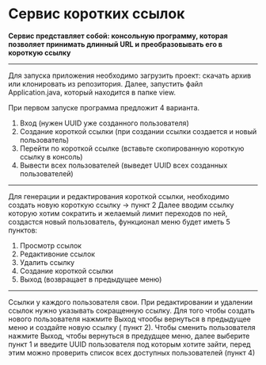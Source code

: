 # Cервис коротких ссылок

**Сервис представляет собой: консольную программу, которая позволяет принимать длинный URL и преобразовывать его в
короткую ссылку**

---

Для запуска приложения необходимо загрузить проект:
скачать архив или клонировать из репозитория. Далее, запустить файл Application.java, который находится в папке view.

При первом запуске программа предложит 4 варианта.

1. Вход (нужен UUID уже созданного пользователя)
2. Создание короткой ссылки (при создании ссылки создается и новый пользователь)
3. Перейти по короткой ссылке (вставьте скопированную короткую ссылку в консоль)
4. Вывести всех пользователей (выведет UUID всех созданных пользователей)

---

Для генерации и редактирования короткой ссылки, необходимо создать новую короткую ссылку -> пункт 2
Далее вводим ссылку которую хотим сократить и желаемый лимит переходов по ней, создастся новый пользователь, функционал меню будет иметь 5 пунктов:

1. Просмотр ссылок 
2. Редактивоние ссылок 
3. Удалить ссылку
4. Создание короткой ссылки
5. Выход (возвращает в предыдущее меню)
---
Ссылки у каждого пользователя свои.
При редактировании и удалении ссылок нужно указывать сокращенную ссылку.
Для того чтобы создать нового пользователя нажмите Выход чтообы вернуться в предыдущее меню и создайте новую ссылку ( пункт 2).
Чтобы сменить пользователя нажмите Выход, чтобы вернуться в предудщее меню, далее выберите пункт 1 и введите UUID пользователя под которым хотите зайти, перед этим можно проверить список всех доступных пользователей (пункт 4)


